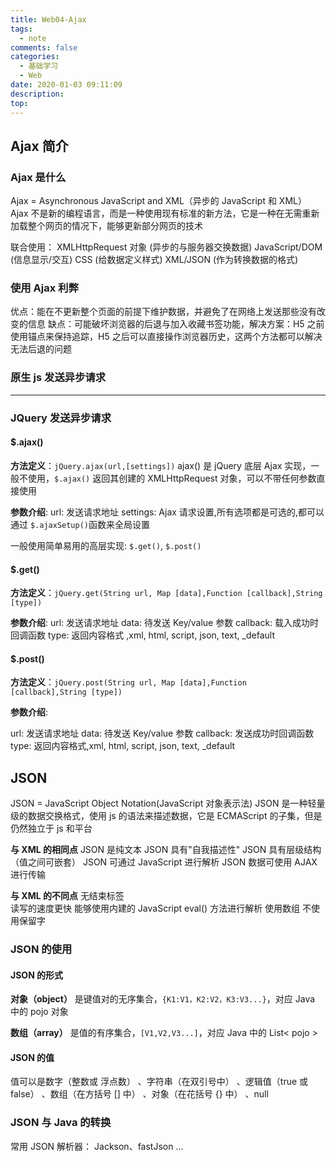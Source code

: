 ```yaml
---
title: Web04-Ajax
tags:
  - note
comments: false
categories:
  - 基础学习
  - Web
date: 2020-01-03 09:11:09
description:
top:
---
```


## Ajax 简介

### Ajax 是什么

Ajax = Asynchronous JavaScript and XML（异步的 JavaScript 和 XML）
Ajax 不是新的编程语言，而是一种使用现有标准的新方法，它是一种在无需重新加载整个网页的情况下，能够更新部分网页的技术

联合使用：
XMLHttpRequest 对象 (异步的与服务器交换数据) 
JavaScript/DOM (信息显示/交互) 
CSS (给数据定义样式) 
XML/JSON (作为转换数据的格式) 

### 使用 Ajax 利弊

优点：能在不更新整个页面的前提下维护数据，并避免了在网络上发送那些没有改变的信息
缺点：可能破坏浏览器的后退与加入收藏书签功能，解决方案：H5 之前使用锚点来保持追踪，H5 之后可以直接操作浏览器历史，这两个方法都可以解决无法后退的问题

### 原生 js 发送异步请求

---

### JQuery 发送异步请求

####  $.ajax()


**方法定义**：`jQuery.ajax(url,[settings])`
ajax() 是 jQuery 底层 Ajax 实现，一般不使用，`$.ajax()` 返回其创建的 XMLHttpRequest 对象，可以不带任何参数直接使用

**参数介绍**:
url: 发送请求地址
settings: Ajax 请求设置,所有选项都是可选的,都可以通过 `$.ajaxSetup()`函数来全局设置

一般使用简单易用的高层实现: `$.get()`, `$.post()`

####  $.get()

**方法定义**：`jQuery.get(String url, Map [data],Function [callback],String [type])`

**参数介绍**:
url: 发送请求地址
data: 待发送 Key/value 参数
callback: 载入成功时回调函数
type: 返回内容格式 ,xml, html, script, json, text, _default

#### $.post()

**方法定义**：`jQuery.post(String url, Map [data],Function [callback],String [type])`

**参数介绍**:

url: 发送请求地址
data: 待发送 Key/value 参数
callback: 发送成功时回调函数
type: 返回内容格式,xml, html, script, json, text, _default

## JSON

JSON = JavaScript Object Notation(JavaScript 对象表示法)
JSON 是一种轻量级的数据交换格式，使用 js 的语法来描述数据，它是 ECMAScript 的子集，但是仍然独立于 js 和平台

**与 XML 的相同点**
JSON 是纯文本 
JSON 具有"自我描述性"
JSON 具有层级结构（值之间可嵌套） 
JSON 可通过 JavaScript 进行解析 
JSON 数据可使用 AJAX 进行传输 

**与 XML 的不同点**
无结束标签  
读写的速度更快 
能够使用内建的 JavaScript eval() 方法进行解析 
使用数组 
不使用保留字 

### JSON 的使用

#### JSON 的形式

**对象（object）** 是键值对的无序集合，`{K1:V1，K2:V2，K3:V3...}`，对应 Java 中的 pojo 对象

**数组（array）** 是值的有序集合，`[V1,V2,V3...]`，对应 Java 中的 List< pojo >

#### JSON 的值

值可以是数字（整数或 
浮点数） 、字符串（在双引号中） 、逻辑值（true 或 false） 、数组（在方括号 [] 中） 、对象（在花括号 {} 中） 、null 

### JSON 与 Java 的转换

常用 JSON 解析器： Jackson、fastJson ...

 
